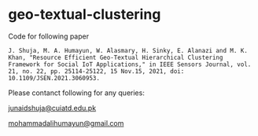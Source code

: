 # geo-textual-clustering

Code for following paper

```
J. Shuja, M. A. Humayun, W. Alasmary, H. Sinky, E. Alanazi and M. K. Khan, "Resource Efficient Geo-Textual Hierarchical Clustering Framework for Social IoT Applications," in IEEE Sensors Journal, vol. 21, no. 22, pp. 25114-25122, 15 Nov.15, 2021, doi: 10.1109/JSEN.2021.3060953.

```

Please contanct following for any queries:

junaidshuja@cuiatd.edu.pk

mohammadalihumayun@gmail.com
